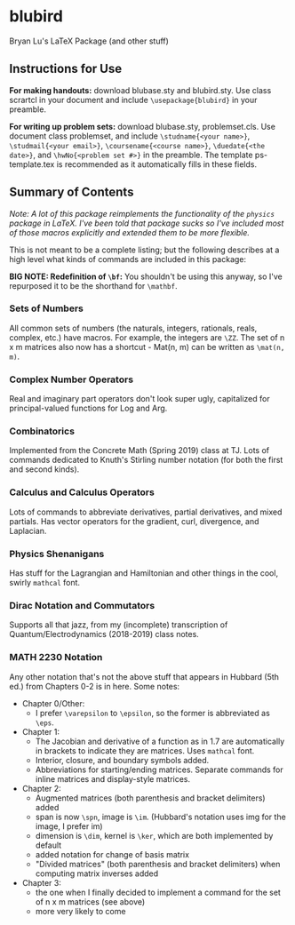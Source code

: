 # blubird
Bryan Lu's LaTeX Package (and other stuff) 

## Instructions for Use
**For making handouts:** download blubase.sty and blubird.sty. Use class scrartcl in your document and include `\usepackage{blubird}` in your preamble. 

**For writing up problem sets:** download blubase.sty, problemset.cls. Use document class problemset, and include `\studname{<your name>}`, `\studmail{<your email>}`, `\coursename{<course name>}`, `\duedate{<the date>}`, and `\hwNo{<problem set #>}` in the preamble. The template ps-template.tex is recommended as it automatically fills in these fields. 

## Summary of Contents
*Note: A lot of this package reimplements the functionality of the `physics` package in LaTeX. I've been told that package sucks so I've included most of those macros explicitly and extended them to be more flexible.*

This is not meant to be a complete listing; but the following describes at a high level what kinds of commands are included in this package: 

**BIG NOTE: Redefinition of `\bf`:** You shouldn't be using this anyway, so I've repurposed it to be the shorthand for `\mathbf`. 

### Sets of Numbers
All common sets of numbers (the naturals, integers, rationals, reals, complex, etc.) have macros. For example, the integers are `\ZZ`. The set of n x m matrices also now has a shortcut - Mat(n, m) can be written as `\mat(n, m)`.

### Complex Number Operators
Real and imaginary part operators don't look super ugly, capitalized for principal-valued functions for Log and Arg. 

### Combinatorics
Implemented from the Concrete Math (Spring 2019) class at TJ. Lots of commands dedicated to Knuth's Stirling number notation (for both the first and second kinds). 

### Calculus and Calculus Operators 
Lots of commands to abbreviate derivatives, partial derivatives, and mixed partials. Has vector operators for the gradient, curl, divergence, and Laplacian. 

### Physics Shenanigans
Has stuff for the Lagrangian and Hamiltonian and other things in the cool, swirly `mathcal` font. 

### Dirac Notation and Commutators
Supports all that jazz, from my (incomplete) transcription of Quantum/Electrodynamics (2018-2019) class notes. 

### MATH 2230 Notation
Any other notation that's not the above stuff that appears in Hubbard (5th ed.) from Chapters 0-2 is in here. Some notes: 
* Chapter 0/Other: 
  * I prefer `\varepsilon` to `\epsilon`, so the former is abbreviated as `\eps`.
* Chapter 1: 
  * The Jacobian and derivative of a function as in 1.7 are automatically in brackets to indicate they are matrices. Uses `mathcal` font.
  * Interior, closure, and boundary symbols added. 
  * Abbreviations for starting/ending matrices. Separate commands for inline matrices and display-style matrices. 
* Chapter 2: 
  * Augmented matrices (both parenthesis and bracket delimiters) added
  * span is now `\spn`, image is `\im`. (Hubbard's notation uses img for the image, I prefer im)
  * dimension is `\dim`, kernel is `\ker`, which are both implemented by default
  * added notation for change of basis matrix 
  * "Divided matrices" (both parenthesis and bracket delimiters) when computing matrix inverses added
* Chapter 3: 
  * the one when I finally decided to implement a command for the set of n x m matrices (see above)
  * more very likely to come
